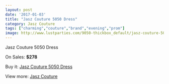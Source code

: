 ```yaml
---
layout: post
date: '2017-01-03'
title: "Jasz Couture 5050 Dress"
category: Jasz Couture
tags: ["charming","couture","brand","evening","prom"]
image: http://www.lustparties.com/9050-thickbox_default/jasz-couture-5050-dress.jpg
---
```

Jasz Couture 5050 Dress

On Sales: **$278**
<a href="https://www.lustparties.com/en/jasz-couture/3147-jasz-couture-5050-dress.html"><amp-img layout="responsive" width="600" height="600" src="//www.lustparties.com/9050-thickbox_default/jasz-couture-5050-dress.jpg" alt="Jasz Couture 5050 Dress 0" /></a>
<a href="https://www.lustparties.com/en/jasz-couture/3147-jasz-couture-5050-dress.html"><amp-img layout="responsive" width="600" height="600" src="//www.lustparties.com/9051-thickbox_default/jasz-couture-5050-dress.jpg" alt="Jasz Couture 5050 Dress 1" /></a>

Buy it: [Jasz Couture 5050 Dress](https://www.lustparties.com/en/jasz-couture/3147-jasz-couture-5050-dress.html "Jasz Couture 5050 Dress")

View more: [Jasz Couture](https://www.lustparties.com/en/9-jasz-couture "Jasz Couture")